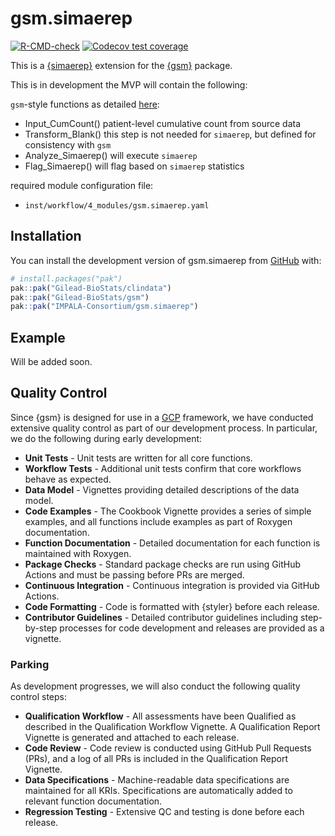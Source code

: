 
<!-- README.md is generated from README.Rmd. Please edit that file -->

# gsm.simaerep

<!-- badges: start -->

[![R-CMD-check](https://github.com/IMPALA-Consortium/gsm.simaerep/actions/workflows/R-CMD-check.yaml/badge.svg)](https://github.com/IMPALA-Consortium/gsm.simaerep/actions/workflows/R-CMD-check.yaml)
[![Codecov test
coverage](https://codecov.io/gh/IMPALA-Consortium/gsm.simaerep/graph/badge.svg)](https://app.codecov.io/gh/IMPALA-Consortium/gsm.simaerep)
<!-- badges: end -->

This is a [{simaerep}](https://github.com/openpharma/simaerep/)
extension for the [{gsm}](https://github.com/Gilead-BioStats/gsm)
package.

This is in development the MVP will contain the following:

`gsm`-style functions as detailed
[here](https://gilead-biostats.github.io/gsm/articles/DataModel.html):

- Input_CumCount() patient-level cumulative count from source data
- Transform_Blank() this step is not needed for `simaerep`, but defined
  for consistency with `gsm`
- Analyze_Simaerep() will execute `simaerep`
- Flag_Simaerep() will flag based on `simaerep` statistics

required module configuration file:

- `inst/workflow/4_modules/gsm.simaerep.yaml`

## Installation

You can install the development version of gsm.simaerep from
[GitHub](https://github.com/IMPALA-Consortium/gsm.simaerep/) with:

``` r
# install.packages("pak")
pak::pak("Gilead-BioStats/clindata")
pak::pak("Gilead-BioStats/gsm")
pak::pak("IMPALA-Consortium/gsm.simaerep")
```

## Example

Will be added soon.

## Quality Control

Since {gsm} is designed for use in a
[GCP](https://en.wikipedia.org/wiki/Good_clinical_practice) framework,
we have conducted extensive quality control as part of our development
process. In particular, we do the following during early development:

- **Unit Tests** - Unit tests are written for all core functions.
- **Workflow Tests** - Additional unit tests confirm that core workflows
  behave as expected.
- **Data Model** - Vignettes providing detailed descriptions of the data
  model.
- **Code Examples** - The Cookbook Vignette provides a series of simple
  examples, and all functions include examples as part of Roxygen
  documentation.
- **Function Documentation** - Detailed documentation for each function
  is maintained with Roxygen.
- **Package Checks** - Standard package checks are run using GitHub
  Actions and must be passing before PRs are merged.
- **Continuous Integration** - Continuous integration is provided via
  GitHub Actions.
- **Code Formatting** - Code is formatted with {styler} before each
  release.
- **Contributor Guidelines** - Detailed contributor guidelines including
  step-by-step processes for code development and releases are provided
  as a vignette.

### Parking

As development progresses, we will also conduct the following quality
control steps:

- **Qualification Workflow** - All assessments have been Qualified as
  described in the Qualification Workflow Vignette. A Qualification
  Report Vignette is generated and attached to each release.
- **Code Review** - Code review is conducted using GitHub Pull Requests
  (PRs), and a log of all PRs is included in the Qualification Report
  Vignette.
- **Data Specifications** - Machine-readable data specifications are
  maintained for all KRIs. Specifications are automatically added to
  relevant function documentation.
- **Regression Testing** - Extensive QC and testing is done before each
  release.
